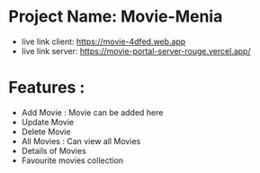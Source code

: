 # Project Name: Movie-Menia

- live link client: https://movie-4dfed.web.app
- live link server: https://movie-portal-server-rouge.vercel.app/


# Features :
- Add Movie : Movie can be added here
- Update Movie
- Delete Movie
- All Movies : Can view all Movies
- Details of Movies
- Favourite movies collection
